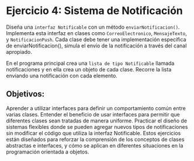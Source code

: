 # Ejercicio 4: Sistema de Notificación

Diseña una ``interfaz Notificable`` con un método ``enviarNotificacion()``. Implementa esta interfaz en clases como ``CorreoElectronico``, ``MensajeTexto``, y ``NotificacionPush``. Cada clase debe tener una implementación específica de enviarNotificacion(), simula el envío de la notificación a través del canal apropiado.

En el programa principal crea una ``lista de tipo Notificable`` llamada notificaciones y en ella crea un objeto de cada clase. Recorre la lista enviando una notificación con cada elemento.

## Objetivos:

Aprender a utilizar interfaces para definir un comportamiento común entre varias clases.
Entender el beneficio de usar interfaces para permitir que diferentes clases sean tratadas de manera uniforme.
Practicar el diseño de sistemas flexibles donde se pueden agregar nuevos tipos de notificaciones sin modificar el código que utiliza la interfaz Notificable.
Estos ejercicios están diseñados para reforzar la comprensión de los conceptos de clases abstractas e interfaces, y cómo se aplican en diferentes situaciones en la programación orientada a objetos.
